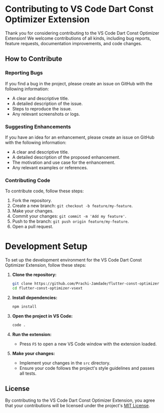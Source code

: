 # Contributing to VS Code Dart Const Optimizer Extension

Thank you for considering contributing to the VS Code Dart Const Optimizer Extension! We welcome contributions of all kinds, including bug reports, feature requests, documentation improvements, and code changes.

## How to Contribute

### Reporting Bugs

If you find a bug in the project, please create an issue on GitHub with the following information:

- A clear and descriptive title.
- A detailed description of the issue.
- Steps to reproduce the issue.
- Any relevant screenshots or logs.

### Suggesting Enhancements

If you have an idea for an enhancement, please create an issue on GitHub with the following information:

- A clear and descriptive title.
- A detailed description of the proposed enhancement.
- The motivation and use case for the enhancement.
- Any relevant examples or references.

### Contributing Code

To contribute code, follow these steps:

1. Fork the repository.
2. Create a new branch: `git checkout -b feature/my-feature`.
3. Make your changes.
4. Commit your changes: `git commit -m 'Add my feature'`.
5. Push to the branch: `git push origin feature/my-feature`.
6. Open a pull request.

# Development Setup

To set up the development environment for the VS Code Dart Const Optimizer Extension, follow these steps:

1. **Clone the repository:**
    ```bash
    git clone https://github.com/Prachi-Jamdade/flutter-const-optimizer-vsext.git
    cd flutter-const-optimizer-vsext
    ```

2. **Install dependencies:**
    ```bash
    npm install
    ```

3. **Open the project in VS Code:**
    ```bash
    code .
    ```

4. **Run the extension:**
    - Press `F5` to open a new VS Code window with the extension loaded.

5. **Make your changes:**
    - Implement your changes in the `src` directory.
    - Ensure your code follows the project's style guidelines and passes all tests.

## License

By contributing to the VS Code Dart Const Optimizer Extension, you agree that your contributions will be licensed under the project's [MIT License](LICENSE).

